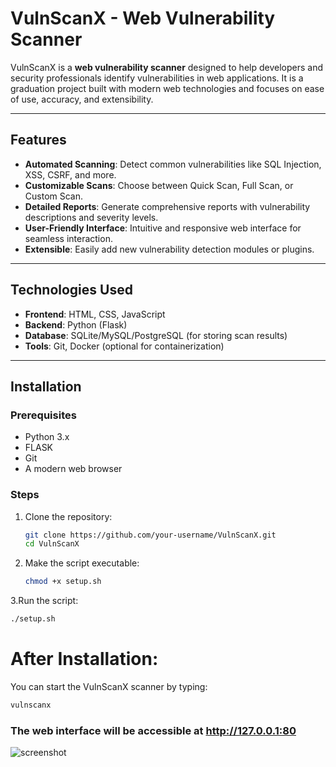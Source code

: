 # VulnScanX - Web Vulnerability Scanner

VulnScanX is a **web vulnerability scanner** designed to help developers and security professionals identify vulnerabilities in web applications. It is a graduation project built with modern web technologies and focuses on ease of use, accuracy, and extensibility.

---

## Features

- **Automated Scanning**: Detect common vulnerabilities like SQL Injection, XSS, CSRF, and more.
- **Customizable Scans**: Choose between Quick Scan, Full Scan, or Custom Scan.
- **Detailed Reports**: Generate comprehensive reports with vulnerability descriptions and severity levels.
- **User-Friendly Interface**: Intuitive and responsive web interface for seamless interaction.
- **Extensible**: Easily add new vulnerability detection modules or plugins.

---

## Technologies Used

- **Frontend**: HTML, CSS, JavaScript
- **Backend**: Python (Flask)
- **Database**: SQLite/MySQL/PostgreSQL (for storing scan results)
- **Tools**: Git, Docker (optional for containerization)

---

## Installation

### Prerequisites
- Python 3.x
- FLASK
- Git
- A modern web browser

### Steps
1. Clone the repository:
   ```bash
   git clone https://github.com/your-username/VulnScanX.git
   cd VulnScanX
   ```
2. Make the script executable:
   ```bash
   chmod +x setup.sh
   ```
3.Run the script:
```bash
./setup.sh
```
# After Installation:
You can start the VulnScanX scanner by typing:
```bash
vulnscanx
```
### The web interface will be accessible at http://127.0.0.1:80
![screenshot](https://github.com/user-attachments/assets/76373347-a11f-4415-8315-4ca14193ce6e)

